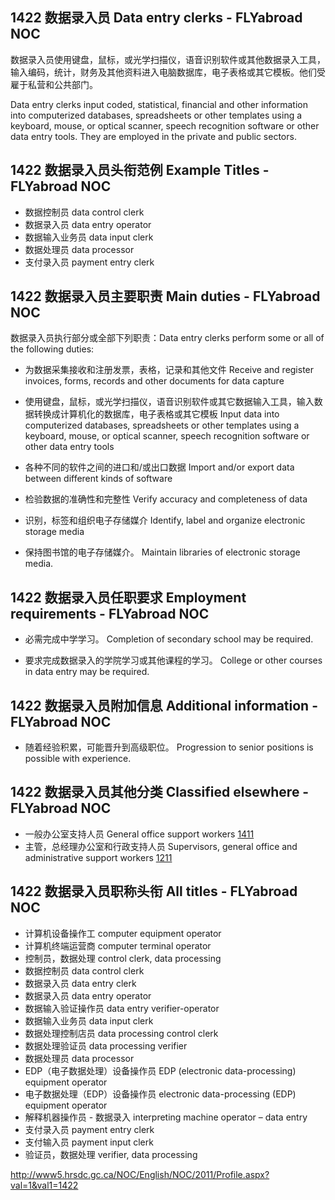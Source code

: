 ## 1422 数据录入员 Data entry clerks - FLYabroad NOC

数据录入员使用键盘，鼠标，或光学扫描仪，语音识别软件或其他数据录入工具，输入编码，统计，财务及其他资料进入电脑数据库，电子表格或其它模板。他们受雇于私营和公共部门。

Data entry clerks input coded, statistical, financial and other information into computerized databases, spreadsheets or other templates using a keyboard, mouse, or optical scanner, speech recognition software or other data entry tools. They are employed in the private and public sectors.

## 1422 数据录入员头衔范例 Example Titles - FLYabroad NOC

* 数据控制员 data control clerk
* 数据录入员 data entry operator
* 数据输入业务员 data input clerk
* 数据处理员 data processor
* 支付录入员 payment entry clerk

## 1422 数据录入员主要职责 Main duties - FLYabroad NOC

数据录入员执行部分或全部下列职责：Data entry clerks perform some or all of the following duties:

* 为数据采集接收和注册​​发票，表格，记录和其他文件
Receive and register invoices, forms, records and other documents for data capture

* 使用键盘，鼠标，或光学扫描仪，语音识别软件或其它数据输入工具，输入数据转换成计算机化的数据库，电子表格或其它模板
Input data into computerized databases, spreadsheets or other templates using a keyboard, mouse, or optical scanner, speech recognition software or other data entry tools

* 各种不同的软件之间的进口和/或出口数据
Import and/or export data between different kinds of software

* 检验数据的准确性和完整性
Verify accuracy and completeness of data

* 识别，标签和组织电子存储媒介
Identify, label and organize electronic storage media

* 保持图书馆的电子存储媒介。
Maintain libraries of electronic storage media.

## 1422 数据录入员任职要求 Employment requirements - FLYabroad NOC

* 必需完成中学学习。
Completion of secondary school may be required.

* 要求完成数据录入的学院学习或其他课程的学习。
College or other courses in data entry may be required.

## 1422 数据录入员附加信息 Additional information - FLYabroad NOC

* 随着经验积累，可能晋升到高级职位。
Progression to senior positions is possible with experience.

## 1422 数据录入员其他分类 Classified elsewhere - FLYabroad NOC

* 一般办公室支持人员 General office support workers [1411](1411)
* 主管，总经理办公室和行政支持人员 Supervisors, general office and administrative support workers [1211](1211)

## 1422 数据录入员职称头衔 All titles - FLYabroad NOC

* 计算机设备操作工 computer equipment operator
* 计算机终端运营商 computer terminal operator
* 控制员，数据处理 control clerk, data processing
* 数据控制员 data control clerk
* 数据录入员 data entry clerk
* 数据录入员 data entry operator
* 数据输入验证操作员 data entry verifier-operator
* 数据输入业务员 data input clerk
* 数据处理控制店员 data processing control clerk
* 数据处理验证员 data processing verifier
* 数据处理员 data processor
* EDP​​（电子数据处理）设备操作员 EDP (electronic data-processing) equipment operator
* 电子数据处理（EDP）设备操作员 electronic data-processing (EDP) equipment operator
* 解释机器操作员 - 数据录入 interpreting machine operator – data entry
* 支付录入员 payment entry clerk
* 支付输入员 payment input clerk
* 验证员，数据处理 verifier, data processing

http://www5.hrsdc.gc.ca/NOC/English/NOC/2011/Profile.aspx?val=1&val1=1422